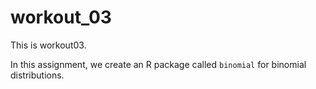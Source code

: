 # workout_03
This is workout03.

In this assignment, we create an R package called `binomial` for binomial distributions.
